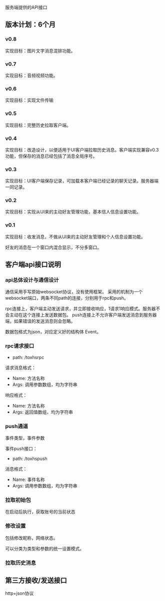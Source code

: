 服务端提供的API接口

## 版本计划：6个月

### v0.8
实现目标：图片文字消息混排功能。

### v0.7 
实现目标：音频视频功能。

### v0.6
实现目标：实现文件传输

### v0.5 
实现目标：完整历史拉取客户端。

### v0.4
实现目标：改造设计，以便适用于UI客户端拉取历史消息。客户端实现兼容v0.3功能，但保存的消息已经包括了消息全局序号。

### v0.3
实现目标：UI客户端保存记录，可加载本客户端已经记录的聊天记录。服务器端一同记录。

### v0.2
实现目标：实现从UI来的主动好友管理功能，基本信人信息设置功能。

### v0.1 

实现目标：收发消息，不做从UI来的主动好友管理和个人信息设置功能。

好友的消息在一个窗口内混合显示，不分多窗口。


## 客户端api接口说明
### api总体设计与通信设计
通信采用手写原始websocket协议，没有使用框架。
采用的机制为一个websocket端口，两条不同path的连接，分别用于rpc和push。

rpc连接上，客户端主动发送请求，并立即接收响应，1请求1响应模式。服务器不会主动在这个连接上发送数据包。
push连接上不允许客户端发送消息到服务器端，如果错误的发送消息则会忽略。

数据包格式为json，对应定义好的结构体 Event。


### rpc请求接口

* path: /toxhsrpc

请求消息格式：
* Name: 方法名称
* Args: 调用参数数组，均为字符串

响应格式：
* Name: 方法名称
* Args: 返回值数组，均为字符串

### push通道
事件类型，事件参数

事件push接口： 
* path: /toxhspush

消息格式：
* Name: 事件名称
* Args: 调用参数数组，均为字符串

### 拉取初始包
在启动后执行，获取账号的当前状态


### 修改设置

包括修改昵称，网络状态。

可以分类为类型和参数的统一设置模式。

### 拉取历史消息



## 第三方接收/发送接口
http+json协议

